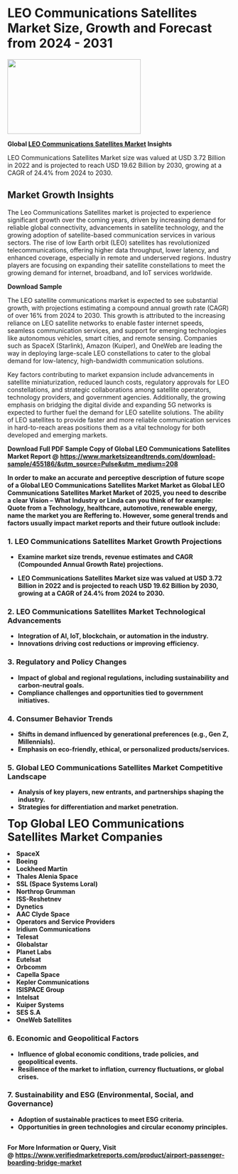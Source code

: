 <H1>LEO Communications Satellites Market Size, Growth and Forecast from 2024 - 2031</H1><img class="aligncenter size-medium wp-image-584254" src="https://thirdeyenews.in/wp-content/uploads/2024/09/Global-Market-Research-300x168.jpeg" alt="" width="300" height="168" /><p><strong>Global&nbsp;<a href="https://www.marketsizeandtrends.com/download-sample/455186/&amp;utm_source=Pulse&amp;utm_medium=208">LEO Communications Satellites Market</a> Insights</strong></p><p>LEO Communications Satellites Market size was valued at USD 3.72 Billion in 2022 and is projected to reach USD 19.62 Billion by 2030, growing at a CAGR of 24.4% from 2024 to 2030.</p><p><h2>Market Growth Insights</h2> <p>The Leo Communications Satellites market is projected to experience significant growth over the coming years, driven by increasing demand for reliable global connectivity, advancements in satellite technology, and the growing adoption of satellite-based communication services in various sectors. The rise of low Earth orbit (LEO) satellites has revolutionized telecommunications, offering higher data throughput, lower latency, and enhanced coverage, especially in remote and underserved regions. Industry players are focusing on expanding their satellite constellations to meet the growing demand for internet, broadband, and IoT services worldwide.</p> <p><strong>Download Sample</strong></p> <p>The LEO satellite communications market is expected to see substantial growth, with projections estimating a compound annual growth rate (CAGR) of over 16% from 2024 to 2030. This growth is attributed to the increasing reliance on LEO satellite networks to enable faster internet speeds, seamless communication services, and support for emerging technologies like autonomous vehicles, smart cities, and remote sensing. Companies such as SpaceX (Starlink), Amazon (Kuiper), and OneWeb are leading the way in deploying large-scale LEO constellations to cater to the global demand for low-latency, high-bandwidth communication solutions.</p> <p>Key factors contributing to market expansion include advancements in satellite miniaturization, reduced launch costs, regulatory approvals for LEO constellations, and strategic collaborations among satellite operators, technology providers, and government agencies. Additionally, the growing emphasis on bridging the digital divide and expanding 5G networks is expected to further fuel the demand for LEO satellite solutions. The ability of LEO satellites to provide faster and more reliable communication services in hard-to-reach areas positions them as a vital technology for both developed and emerging markets.</p> <p><strong></p><p><span class=""><strong>Download Full PDF Sample Copy of Global LEO Communications Satellites Market Report</strong> @ <a href="https://www.marketsizeandtrends.com/download-sample/455186/&amp;utm_source=Pulse&amp;utm_medium=208" target="_blank">https://www.marketsizeandtrends.com/download-sample/455186/&amp;utm_source=Pulse&amp;utm_medium=208</a></span></p><p>In order to make an accurate and perceptive description of future scope of a Global&nbsp;LEO Communications Satellites Market Market as Global&nbsp;LEO Communications Satellites Market Market of 2025, you need to describe a clear Vision &ndash; What Industry or Linda can you think of for example: Quote from a Technology, healthcare, automotive, renewable energy, name the market you are Reffering to. However, some general trends and factors usually impact market reports and their future outlook include:</p><h3>1.&nbsp;<strong>LEO Communications Satellites Market Growth Projections</strong></h3><ul><li>Examine market size trends, revenue estimates and CAGR (Compounded Annual Growth Rate) projections.</li><li><p>LEO Communications Satellites Market size was valued at USD 3.72 Billion in 2022 and is projected to reach USD 19.62 Billion by 2030, growing at a CAGR of 24.4% from 2024 to 2030.</p></li></ul><h3>2.&nbsp;<strong>LEO Communications Satellites Market Technological Advancements</strong></h3><ul><li>Integration of AI, IoT, blockchain, or automation in the industry.</li><li>Innovations driving cost reductions or improving efficiency.</li></ul><h3>3.&nbsp;<strong>Regulatory and Policy Changes</strong></h3><ul><li>Impact of global and regional regulations, including sustainability and carbon-neutral goals.</li><li>Compliance challenges and opportunities tied to government initiatives.</li></ul><h3>4.&nbsp;<strong>Consumer Behavior Trends</strong></h3><ul><li>Shifts in demand influenced by generational preferences (e.g., Gen Z, Millennials).</li><li>Emphasis on eco-friendly, ethical, or personalized products/services.</li></ul><h3>5.&nbsp;<strong>Global LEO Communications Satellites Market Competitive Landscape</strong></h3><ul><li>Analysis of key players, new entrants, and partnerships shaping the industry.</li><li>Strategies for differentiation and market penetration.</li></ul><p data-pm-slice="1 1 []"><span style="color: inherit; font-family: inherit; font-size: 25px;">Top Global LEO Communications Satellites Market Companies</span></p><div class="" data-test-id=""><p><li>SpaceX</li><li> Boeing</li><li> Lockheed Martin</li><li> Thales Alenia Space</li><li> SSL (Space Systems Loral)</li><li> Northrop Grumman</li><li> ISS-Reshetnev</li><li> Dynetics</li><li> AAC Clyde Space</li><li> Operators and Service Providers</li><li> Iridium Communications</li><li> Telesat</li><li> Globalstar</li><li> Planet Labs</li><li> Eutelsat</li><li> Orbcomm</li><li> Capella Space</li><li> Kepler Communications</li><li> ISISPACE Group</li><li> Intelsat</li><li> Kuiper Systems</li><li> SES S.A</li><li> OneWeb Satellites</li></p></div><h3>6.&nbsp;<strong>Economic and Geopolitical Factors</strong></h3><ul><li>Influence of global economic conditions, trade policies, and geopolitical events.</li><li>Resilience of the market to inflation, currency fluctuations, or global crises.</li></ul><h3>7.&nbsp;<strong>Sustainability and ESG (Environmental, Social, and Governance)</strong></h3><ul><li>Adoption of sustainable practices to meet ESG criteria.</li><li>Opportunities in green technologies and circular economy principles.</li></ul><h2><strong style="font-size: 14px;">For More Information or Query, Visit @&nbsp;</strong><a style="background-color: #ffffff; font-size: 14px;" href="https://www.marketsizeandtrends.com/report/leo-communications-satellites-market/" target="_blank">https://www.verifiedmarketreports.com/product/airport-passenger-boarding-bridge-market</a></h2>
